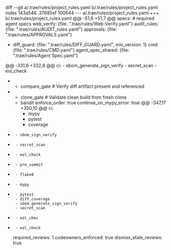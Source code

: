 diff --git a/.trae/rules/project_rules.yaml b/.trae/rules/project_rules.yaml
index 143a546..37685ef 100644
--- a/.trae/rules/project_rules.yaml
+++ b/.trae/rules/project_rules.yaml
@@ -51,6 +51,7 @@ specs:                         # required agent specs
   web_verify:        {file: ".trae/rules/Web-Verify.yaml"}
   audit_rules:       {file: ".trae/rules/AUDIT_rules.yaml"}
   approvals:         {file: ".trae/rules/APPROVALS.yaml"}
+  diff_guard:        {file: ".trae/rules/DIFF_GUARD.yaml",         min_version: 1}
   cmd:               {file: ".trae/rules/CMD.yaml"}
   agent_spec_shared: {file: ".trae/rules/Agent Spec.yaml"}
 
@@ -331,6 +332,8 @@ ci:
     - sbom_generate_sign_verify
     - secret_scan
     - eol_check
+    - compare_gate            # Verify diff artifact present and referenced
+    - clone_gate              # Validate clean build from fresh clone
     - bandit
   enforce_order: true
   continue_on_mypy_error: true
@@ -347,17 +350,10 @@ ci:
       - mypy
       - pytest
       - coverage
-      - sbom_sign_verify
-      - secret_scan
-      - eol_check
-      - pre_commit
-      - flake8
-      - mypy
-      - pytest
       - diff_coverage
       - sbom_generate_sign_verify
       - secret_scan
-      - eol_chec
+      - eol_check
     required_reviews: 1
     codeowners_enforced: true
     dismiss_stale_reviews: true

